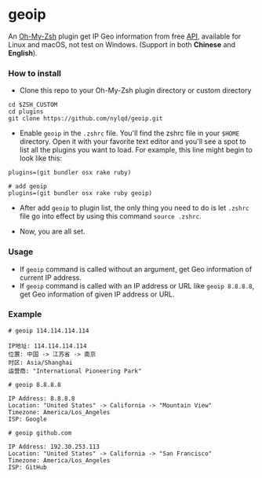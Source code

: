 # geoip

An [Oh-My-Zsh](http://ohmyz.sh/) plugin get IP Geo information from free [API](http://ip-api.com/), available for Linux and macOS, not test on Windows. (Support in both **Chinese** and **English**).

### How to install
- Clone this repo to your Oh-My-Zsh plugin directory or custom directory

```
cd $ZSH_CUSTOM
cd plugins
git clone https://github.com/nylqd/geoip.git
```
- Enable `geoip` in the `.zshrc` file. You'll find the zshrc file in your `$HOME` directory. Open it with your favorite text editor and you'll see a spot to list all the plugins you want to load. For example, this line might begin to look like this:

```
plugins=(git bundler osx rake ruby)

# add geoip 
plugins=(git bundler osx rake ruby geoip)
```
- After add `geoip` to plugin list, the only thing you need to do is let `.zshrc` file go into effect by using this command `source .zshrc`.

- Now, you are all set.


### Usage
- If `geoip` command is called without an argument, get Geo information of current IP address.
- If `geoip` command is called with an IP address or URL like `geoip 8.8.8.8`, get Geo information of given IP address or URL.

### Example
```
# geoip 114.114.114.114

IP地址: 114.114.114.114
位置: 中国 -> 江苏省 -> 南京
时区: Asia/Shanghai
运营商: "International Pioneering Park"

# geoip 8.8.8.8

IP Address: 8.8.8.8
Location: "United States" -> California -> "Mountain View"
Timezone: America/Los_Angeles
ISP: Google

# geoip github.com

IP Address: 192.30.253.113
Location: "United States" -> California -> "San Francisco"
Timezone: America/Los_Angeles
ISP: GitHub
```

